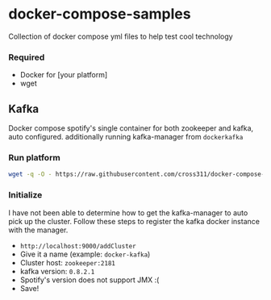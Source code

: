 # docker-compose-samples
Collection of docker compose yml files to help test cool technology

### Required

- Docker for [your platform]
- wget

## Kafka
Docker compose spotify's single container for both zookeeper and kafka, auto configured.
additionally running kafka-manager from `dockerkafka`

### Run platform
```sh
wget -q -O - https://raw.githubusercontent.com/cross311/docker-compose-samples/master/kafka-docker-compose.yml | docker-compose -f - -p expressUp up -d
```

### Initialize
I have not been able to determine how to get the kafka-manager to auto pick up the cluster.
Follow these steps to register the kafka docker instance with the manager.

 - `http://localhost:9000/addCluster`
 - Give it a name (example: `docker-kafka`)
 - Cluster host: `zookeeper:2181`
 - kafka version: `0.8.2.1`
 - Spotify's version does not support JMX :(
 - Save!
